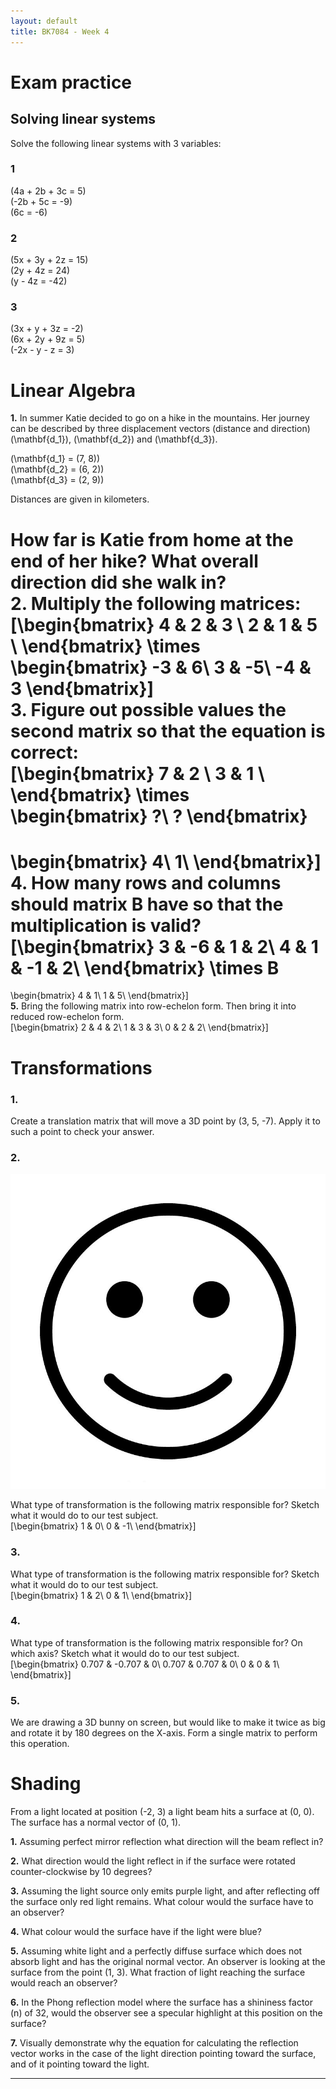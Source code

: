 ```yaml
---
layout: default
title: BK7084 - Week 4
---
```


# Exam practice

## Solving linear systems

Solve the following linear systems with 3 variables:  

### 1

\(4a + 2b + 3c = 5\)  
\(-2b + 5c = -9\)  
\(6c = -6\)  

### 2

\(5x + 3y + 2z = 15\)  
\(2y + 4z = 24\)  
\(y - 4z = -42\)  

### 3

\(3x + y + 3z = -2\)  
\(6x + 2y + 9z = 5\)  
\(-2x - y - z = 3\)

# Linear Algebra

**1.** In summer Katie decided to go on a hike in the mountains. Her
journey can be described by three displacement vectors (distance and
direction) \(\mathbf{d_1}\), \(\mathbf{d_2}\) and \(\mathbf{d_3}\).  
  
\(\mathbf{d_1} = (7, 8)\)  
\(\mathbf{d_2} = (6, 2)\)  
\(\mathbf{d_3} = (2, 9)\)  
  
Distances are given in kilometers.  
  
How far is Katie from home at the end of her hike? What overall
direction did she walk in?  
**2.** Multiply the following matrices:  
\[\begin{bmatrix}
    4 & 2 & 3 \\
    2 & 1 & 5 \\
\end{bmatrix}
\times
\begin{bmatrix}
    -3 & 6\\
    3 & -5\\
    -4 & 3
\end{bmatrix}\]  
**3.** Figure out possible values the second matrix so that the equation
is correct:  
\[\begin{bmatrix}
    7 & 2 \\
    3 & 1 \\
\end{bmatrix}
\times
\begin{bmatrix}
    ?\\
    ?
\end{bmatrix}
=
\begin{bmatrix}
    4\\
    1\\
\end{bmatrix}\]  
**4.** How many rows and columns should matrix B have so that the
multiplication is valid?  
\[\begin{bmatrix}
    3 & -6 & 1 & 2\\
    4 & 1 & -1 & 2\\
\end{bmatrix}
\times
B
=
\begin{bmatrix}
    4 & 1\\
    1 & 5\\
\end{bmatrix}\]  
**5.** Bring the following matrix into row-echelon form. Then bring it
into reduced row-echelon form.  
\[\begin{bmatrix}
    2 & 4 & 2\\
    1 & 3 & 3\\
    0 & 2 & 2\\
\end{bmatrix}\]

# Transformations

### 1\.

Create a translation matrix that will move a 3D point by (3, 5, -7).
Apply it to such a point to check your answer.

### 2\.

![Test Subject](../assets/images/assignment4/Smiley.png)

What type of transformation is the following matrix responsible for?
Sketch what it would do to our test subject.  
\[\begin{bmatrix}
    1 & 0\\
    0 & -1\\
\end{bmatrix}\]

### 3\.

What type of transformation is the following matrix responsible for?
Sketch what it would do to our test subject.  
\[\begin{bmatrix}
    1 & 2\\
    0 & 1\\
\end{bmatrix}\]

### 4\.

What type of transformation is the following matrix responsible for? On
which axis? Sketch what it would do to our test subject.  
\[\begin{bmatrix}
    0.707 & -0.707 & 0\\
    0.707 & 0.707 & 0\\
    0 & 0 & 1\\
\end{bmatrix}\]

### 5\.

We are drawing a 3D bunny on screen, but would like to make it twice as
big and rotate it by 180 degrees on the X-axis. Form a single matrix to
perform this operation.  

# Shading

From a light located at position (-2, 3) a light beam hits a surface at
(0, 0). The surface has a normal vector of (0, 1).  
  
**1.** Assuming perfect mirror reflection what direction will the beam
reflect in?  
  
**2.** What direction would the light reflect in if the surface were
rotated counter-clockwise by 10 degrees?  
  
**3.** Assuming the light source only emits purple light, and after
reflecting off the surface only red light remains. What colour would the
surface have to an observer?  
  
**4.** What colour would the surface have if the light were blue?  
  
**5.** Assuming white light and a perfectly diffuse surface which does
not absorb light and has the original normal vector. An observer is
looking at the surface from the point (1, 3). What fraction of light
reaching the surface would reach an observer?  
  
**6.** In the Phong reflection model where the surface has a shininess
factor (n) of 32, would the observer see a specular highlight at this
position on the surface?  
  
**7.** Visually demonstrate why the equation for calculating the
reflection vector works in the case of the light direction pointing
toward the surface, and of it pointing toward the light.

****
